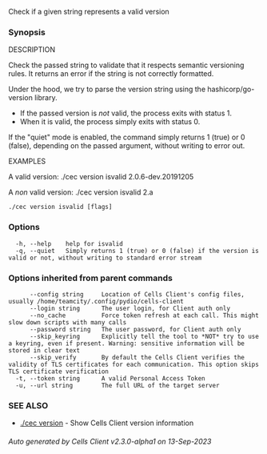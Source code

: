 Check if a given string represents a valid version

### Synopsis


DESCRIPTION 
  
  Check the passed string to validate that it respects semantic versioning rules.
  It returns an error if the string is not correctly formatted.

  Under the hood, we try to parse the version string using the hashicorp/go-version library.
   - If the passed version is *not* valid, the process exits with status 1.
   - When it is valid, the process simply exits with status 0.

   If the "quiet" mode is enabled, the command simply returns 1 (true) or 0 (false), depending
   on the passed argument, without writing to error out.

EXAMPLES

  A valid version:
   ./cec version isvalid 2.0.6-dev.20191205

  A *non* valid version:
   ./cec version isvalid 2.a


```
./cec version isvalid [flags]
```

### Options

```
  -h, --help    help for isvalid
  -q, --quiet   Simply returns 1 (true) or 0 (false) if the version is valid or not, without writing to standard error stream
```

### Options inherited from parent commands

```
      --config string     Location of Cells Client's config files, usually /home/teamcity/.config/pydio/cells-client
      --login string      The user login, for Client auth only
      --no_cache          Force token refresh at each call. This might slow down scripts with many calls
      --password string   The user password, for Client auth only
      --skip_keyring      Explicitly tell the tool to *NOT* try to use a keyring, even if present. Warning: sensitive information will be stored in clear text
      --skip_verify       By default the Cells Client verifies the validity of TLS certificates for each communication. This option skips TLS certificate verification
  -t, --token string      A valid Personal Access Token
  -u, --url string        The full URL of the target server
```

### SEE ALSO

* [./cec version](./cec-version)	 - Show Cells Client version information

###### Auto generated by Cells Client v2.3.0-alpha1 on 13-Sep-2023
